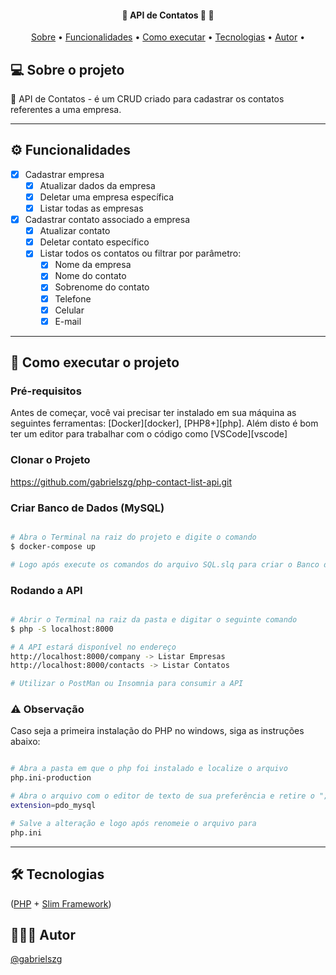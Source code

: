 <h4 align="center"> 
	🚧 API de Contatos 🚀 🚧
</h4>

<p align="center">
 <a href="#-sobre-o-projeto">Sobre</a> •
 <a href="#-funcionalidades">Funcionalidades</a> •
 <a href="#-como-executar-o-projeto">Como executar</a> • 
 <a href="#-tecnologias">Tecnologias</a> • 
 <a href="#-autor">Autor</a> • 
</p>

## 💻 Sobre o projeto

🧺 API de Contatos - é um CRUD criado para cadastrar os contatos referentes a uma empresa. 

---

## ⚙️ Funcionalidades

- [x] Cadastrar empresa
  - [x] Atualizar dados da empresa
  - [x] Deletar uma empresa específica 
  - [x] Listar todas as empresas
- [x] Cadastrar contato associado a empresa
  - [x] Atualizar contato
  - [x] Deletar contato específico
  - [x] Listar todos os contatos ou filtrar por parâmetro:
    - [x] Nome da empresa
    - [x] Nome do contato
    - [x] Sobrenome do contato
    - [x] Telefone
    - [x] Celular
    - [x] E-mail

---

## 🚀 Como executar o projeto

### Pré-requisitos

Antes de começar, você vai precisar ter instalado em sua máquina as seguintes ferramentas: [Docker][docker], [PHP8+][php].
Além disto é bom ter um editor para trabalhar com o código como [VSCode][vscode]

### Clonar o Projeto
https://github.com/gabrielszg/php-contact-list-api.git

### Criar Banco de Dados (MySQL)

```bash

# Abra o Terminal na raiz do projeto e digite o comando 
$ docker-compose up

# Logo após execute os comandos do arquivo SQL.slq para criar o Banco de Dados, as tabelas e os registros

```

### Rodando a API

```bash

# Abrir o Terminal na raiz da pasta e digitar o seguinte comando
$ php -S localhost:8000

# A API estará disponível no endereço
http://localhost:8000/company -> Listar Empresas
http://localhost:8000/contacts -> Listar Contatos

# Utilizar o PostMan ou Insomnia para consumir a API

```

### ⚠ Observação

Caso seja a primeira instalação do PHP no windows, siga as instruções abaixo:

```bash

# Abra a pasta em que o php foi instalado e localize o arquivo 
php.ini-production

# Abra o arquivo com o editor de texto de sua preferência e retire o ";" da seguinte linha
extension=pdo_mysql

# Salve a alteração e logo após renomeie o arquivo para
php.ini

```

---

## 🛠 Tecnologias

([PHP](https://windows.php.net/)  +  [Slim Framework](https://www.slimframework.com/))

## 🦸🏻‍♂️ Autor

<a href="https://github.com/gabrielszg">
  <p>@gabrielszg</p>
</a>
